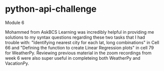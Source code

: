 # python-api-challenge

Module 6

Mohammed from AskBCS Learning was incredibly helpful in providing me solutions to my syntax questions regarding these two tasks that I had trouble with: "Identifying nearest city for each lat, long combinations" in Cell 66 and "Defining the function to create Linear Regression plots" in cell 79 for WeatherPy. Reviewing previous material in the zoom recordings from week 6 were also super useful in completeing both WeatherPy and VacationPy.
